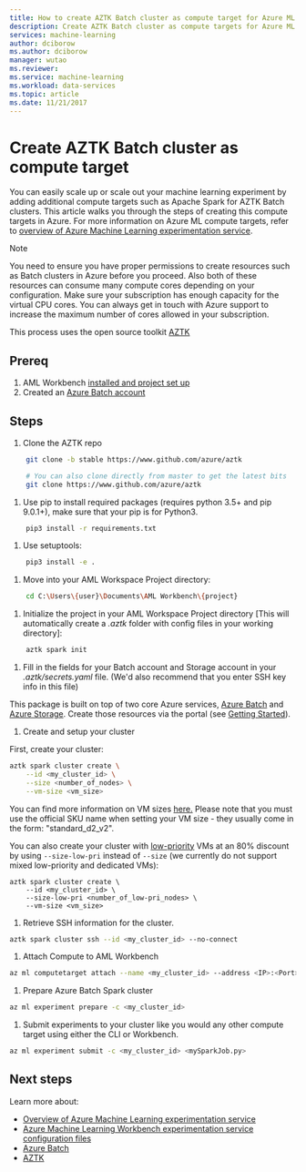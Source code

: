 ```yaml
---
title: How to create AZTK Batch cluster as compute target for Azure ML
description: Create AZTK Batch cluster as compute targets for Azure ML experimentation. 
services: machine-learning
author: dciborow
ms.author: dciborow
manager: wutao
ms.reviewer: 
ms.service: machine-learning
ms.workload: data-services
ms.topic: article
ms.date: 11/21/2017
---
```



# Create AZTK Batch cluster as compute target

You can easily scale up or scale out your machine learning experiment by adding additional compute targets such as Apache Spark for AZTK Batch clusters. This article walks you through the steps of creating this compute targets in Azure. For more information on Azure ML compute targets, refer to [overview of Azure Machine Learning experimentation service](experimentation-service-configuration.md).

>[!NOTE]
>You need to ensure you have proper permissions to create resources such as Batch clusters in Azure before you proceed. Also both of these resources can consume many compute cores depending on your configuration. Make sure your subscription has enough capacity for the virtual CPU cores. You can always get in touch with Azure support to increase the maximum number of cores allowed in your subscription.

This process uses the open source toolkit [AZTK](github.com/azure/aztk)

## Prereq 
1. AML Workbench [installed and project set up](https://docs.microsoft.com/en-us/azure/machine-learning/preview/quickstart-installation)
1. Created an [Azure Batch account](https://docs.microsoft.com/en-us/azure/batch/batch-account-create-portal)

## Steps

1. Clone the AZTK repo
```bash
	git clone -b stable https://www.github.com/azure/aztk

	# You can also clone directly from master to get the latest bits
	git clone https://www.github.com/azure/aztk
```
1. Use pip to install required packages (requires python 3.5+ and pip 9.0.1+), make sure that your pip is for Python3. 
```bash
	pip3 install -r requirements.txt
```
1. Use setuptools:
```bash
	pip3 install -e .
```
1. Move into your AML Workspace Project directory:
```bash
	cd C:\Users\{user}\Documents\AML Workbench\{project}
```
1. Initialize the project in your AML Workspace Project directory [This will automatically create a *.aztk* folder with config files in your working directory]:
```bash
	aztk spark init
```
1. Fill in the fields for your Batch account and Storage account in your *.aztk/secrets.yaml* file. (We'd also recommend that you enter SSH key info in this file)

This package is built on top of two core Azure services, [Azure Batch](https://azure.microsoft.com/en-us/services/batch/) and [Azure Storage](https://azure.microsoft.com/en-us/services/storage/). Create those resources via the portal (see [Getting Started](./docs/00-getting-started.md)).

1. Create and setup your cluster

First, create your cluster:
```bash
aztk spark cluster create \
	--id <my_cluster_id> \
	--size <number_of_nodes> \
	--vm-size <vm_size>
```
You can find more information on VM sizes [here.](https://docs.microsoft.com/en-us/azure/virtual-machines/linux/sizes) Please note that you must use the official SKU name when setting your VM size - they usually come in the form: "standard_d2_v2".

You can also create your cluster with [low-priority](https://docs.microsoft.com/en-us/azure/batch/batch-low-pri-vms) VMs at an 80% discount by using `--size-low-pri` instead of `--size` (we currently do not support mixed low-priority and dedicated VMs):
```
aztk spark cluster create \
	--id <my_cluster_id> \
	--size-low-pri <number_of_low-pri_nodes> \
	--vm-size <vm_size>
```
1. Retrieve SSH information for the cluster.
```bash
aztk spark cluster ssh --id <my_cluster_id> --no-connect
```
1. Attach Compute to AML Workbench
```bash
az ml computetarget attach --name <my_cluster_id> --address <IP>:<Port> --username spark --password <password> --type remotedocker
```
1. Prepare Azure Batch Spark cluster
```bash
az ml experiment prepare -c <my_cluster_id>
```
1. Submit experiments to your cluster like you would any other compute target using either the CLI or Workbench.
```bash
az ml experiment submit -c <my_cluster_id> <mySparkJob.py>
```

## Next steps

Learn more about:
- [Overview of Azure Machine Learning experimentation service](experimentation-service-configuration.md)
- [Azure Machine Learning Workbench experimentation service configuration files](experimentation-service-configuration-reference.md)
- [Azure Batch](https://azure.microsoft.com/en-us/services/batch/)
- [AZTK](https://github.com/Azure/aztk)
